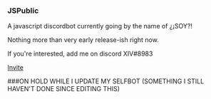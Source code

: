 ### JSPublic
A javascript discordbot currently going by the name of ¿¡SOY?!

Nothing more than very early release-ish right now.

If you're interested, add me on discord XIV#8983

[Invite](https://discordapp.com/oauth2/authorize?&client_id=224186658155790336&scope=bot&permissions=8)


###ON HOLD WHILE I UPDATE MY SELFBOT (SOMETHING I STILL HAVEN'T DONE SINCE EDITING THIS)

